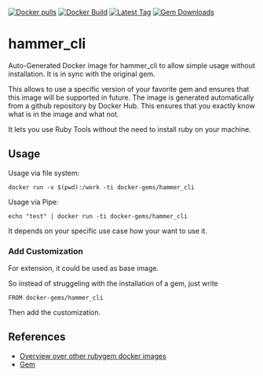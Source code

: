 [![Docker pulls](https://img.shields.io/docker/pulls/rubygem/hammer_cli.svg)](https://hub.docker.com/r/rubygem/hammer_cli/)
[![Docker Build](https://img.shields.io/docker/automated/rubygem/hammer_cli.svg)](https://hub.docker.com/r/rubygem/hammer_cli/)
[![Latest Tag](https://img.shields.io/github/tag/docker-rubygem/hammer_cli.svg)](https://hub.docker.com/r/rubygem/hammer_cli/)
[![Gem Downloads](https://img.shields.io/gem/dt/hammer_cli.svg)](https://rubygems.org/gems/hammer_cli/)
# hammer_cli

Auto-Generated Docker image for hammer_cli to allow simple usage without installation.
It is in sync with the original gem.

This allows to use a specific version of your favorite gem and ensures that this image will be supported in future.
The image is generated automatically from a github repository by Docker Hub.
This ensures that you exactly know what is in the image and what not.

It lets you use Ruby Tools without the need to install ruby on your machine.

## Usage

Usage via file system:

`docker run -v $(pwd):/work -ti docker-gems/hammer_cli`

Usage via Pipe:

`echo "test" | docker run -ti docker-gems/hammer_cli`

It depends on your specific use case how your want to use it.

### Add Customization

For extension, it could be used as base image.

So instead of struggeling with the installation of a gem, just write

`FROM docker-gems/hammer_cli`

Then add the customization.

## References

 - [Overview over other rubygem docker images](https://github.com/thinkbot/docker-rubygem)
 - [Gem](https://rubygems.org/gems/hammer_cli/)
